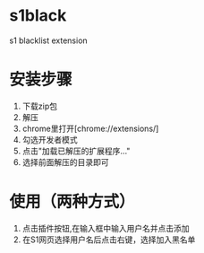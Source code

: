 # s1black
s1 blacklist extension

# 安装步骤
1. 下载zip包
2. 解压
3. chrome里打开[chrome://extensions/]
4. 勾选开发者模式
5. 点击"加载已解压的扩展程序..."
6. 选择前面解压的目录即可

# 使用（两种方式）
1. 点击插件按钮,在输入框中输入用户名并点击添加
2. 在S1网页选择用户名后点击右键，选择加入黑名单